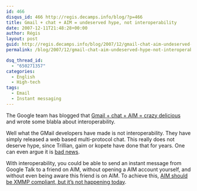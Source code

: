 ```yaml
---
id: 466
disqus_id: 466 http://regis.decamps.info/blog/?p=466
title: Gmail + chat + AIM = undeserved hype, not interoperability
date: 2007-12-11T21:48:28+00:00
author: Régis
layout: post
guid: http://regis.decamps.info/blog/2007/12/gmail-chat-aim-undeserved-hype-not-interoperability/
permalink: /blog/2007/12/gmail-chat-aim-undeserved-hype-not-interoperability/

dsq_thread_id:
  - "650271357"
categories:
  - English
  - High-tech
tags:
  - Email
  - Instant messaging
---
```

The Google team has blogged that [Gmail + chat + AIM = crazy delicious](http://gmailblog.blogspot.com/2007/12/gmail-chat-aim-crazy-delicious.html) and wrote some blabla about interoperability.

Well what the GMail developers have made is not interoperability. They have simply released a web based multi-protocol chat. This really does not deserve hype, since Trillian, gaim or kopete have done that for years. One can even argue it is [bad news](http://serendipity.ruwenzori.net/index.php/2007/12/05/aim-for-gmail-users-is-bad-news).

With interoperability, you could be able to send an instant message from Google Talk to a friend on AIM, without opening a AIM account yourself, and without even being aware this friend is on AIM. To achieve this, [AIM should be XMMP compliant, but it’s not happening today](http://gregoire.menuel.free.fr/blog/?p=10).
